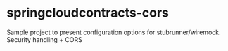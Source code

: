# springcloudcontracts-cors
Sample project to present configuration options for stubrunner/wiremock. Security handling + CORS
